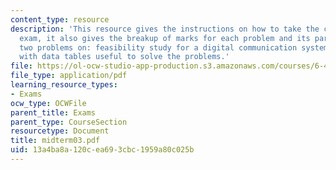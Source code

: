 ```yaml
---
content_type: resource
description: 'This resource gives the instructions on how to take the closed book
  exam, it also gives the breakup of marks for each problem and its parts. It cotains
  two problems on: feasibility study for a digital communication system and propositions
  with data tables useful to solve the problems.'
file: https://ol-ocw-studio-app-production.s3.amazonaws.com/courses/6-451-principles-of-digital-communication-ii-spring-2005/13a4ba8a120cea693cbc1959a80c025b_midterm03.pdf
file_type: application/pdf
learning_resource_types:
- Exams
ocw_type: OCWFile
parent_title: Exams
parent_type: CourseSection
resourcetype: Document
title: midterm03.pdf
uid: 13a4ba8a-120c-ea69-3cbc-1959a80c025b
---
```

